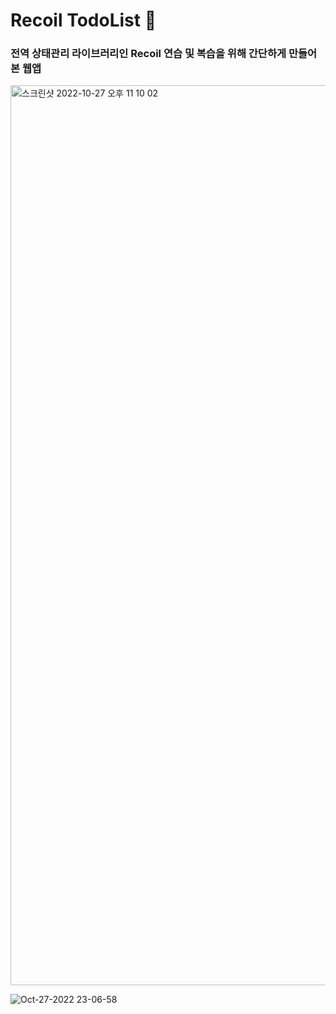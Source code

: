 <h1>Recoil TodoList 🏁</h1>

<h3>전역 상태관리 라이브러리인 Recoil 연습 및 복습을 위해 간단하게 만들어본 웹앱</h3>

<img width="1440" alt="스크린샷 2022-10-27 오후 11 10 02" src="https://user-images.githubusercontent.com/104052466/198308576-e1b64f1d-408c-4daf-9f9a-36569682bb91.png">


![Oct-27-2022 23-06-58](https://user-images.githubusercontent.com/104052466/198308162-0c8065c8-d57e-4af6-a081-3ff2329cc287.gif)
